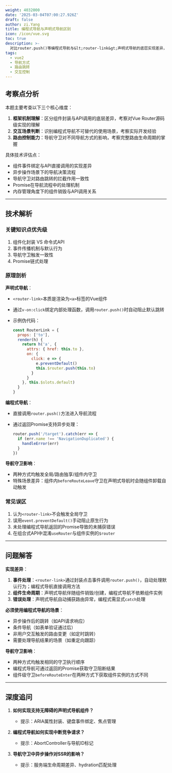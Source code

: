 ```yaml
---
weight: 4032000
date: '2025-03-04T07:00:27.926Z'
draft: false
author: zi.Yang
title: 编程式导航与声明式导航区别
icon: /icon/vue.svg
toc: true
description: >-
  对比router.push()等编程式导航与&lt;router-link&gt;声明式导航的底层实现差异，说明在哪些交互场景下必须使用编程式导航，并列举导航守卫对两种方式的影响。
tags:
  - vue2
  - 导航方式
  - 路由跳转
  - 交互控制
---
```


## 考察点分析

本题主要考查以下三个核心维度：

1. **框架机制理解**：区分组件封装与API调用的底层差异，考察对Vue Router源码级实现的理解
2. **交互场景判断**：识别编程式导航不可替代的使用场景，考察实际开发经验
3. **路由控制能力**：导航守卫对不同导航方式的影响，考察完整路由生命周期的掌握

具体技术评估点：

- 组件事件绑定与API直接调用的实现差异
- 异步操作场景下的导航决策流程
- 导航守卫对路由跳转的拦截作用一致性
- Promise在导航流程中的处理机制
- 内存管理角度下的组件销毁与API调用关系

---

## 技术解析

### 关键知识点优先级

1. 组件化封装 VS 命令式API
2. 事件传播机制与默认行为
3. 导航守卫触发一致性
4. Promise链式处理

### 原理剖析

**声明式导航**：

- `<router-link>`本质是渲染为`<a>`标签的Vue组件
- 通过`v-on:click`绑定内部处理函数，调用`router.push()`时自动阻止默认跳转
- 示例伪代码：

  ```javascript
  const RouterLink = {
    props: ['to'],
    render(h) {
      return h('a', {
        attrs: { href: this.to },
        on: {
          click: e => {
            e.preventDefault()
            this.$router.push(this.to)
          }
        }
      }, this.$slots.default)
    }
  }
  ```

**编程式导航**：

- 直接调用`router.push()`方法进入导航流程
- 通过返回Promise支持异步处理：

  ```javascript
  router.push('/target').catch(err => {
    if (err.name !== 'NavigationDuplicated') {
      handleError(err)
    }
  })
  ```

**导航守卫影响**：

- 两种方式均触发全局/路由独享/组件内守卫
- 特殊场景差异：组件内`beforeRouteLeave`守卫在声明式导航时会随组件卸载自动触发

### 常见误区

1. 认为`<router-link>`不会触发全局守卫
2. 误用`event.preventDefault()`手动阻止原生行为
3. 未处理编程式导航返回的Promise导致的未捕获错误
4. 在组合式API中混淆`useRouter`与组件实例的`$router`

---

## 问题解答

**实现差异**：

1. **事件处理**：`<router-link>`通过封装点击事件调用`router.push()`，自动处理默认行为；编程式导航直接调用方法
2. **组件生命周期**：声明式导航伴随组件销毁/创建，编程式导航不依赖组件实例
3. **错误处理**：声明式导航自动捕获路由异常，编程式需显式`catch`处理

**必须使用编程式导航的场景**：

- 异步操作后的跳转（如API请求响应）
- 条件导航（如表单验证通过后）
- 非用户交互触发的路由变更（如定时跳转）
- 需要处理导航结果的场景（如重定向跟踪）

**导航守卫影响**：

- 两种方式均触发相同的守卫执行顺序
- 编程式导航可通过返回的Promise获取守卫阻断结果
- 组件级守卫`beforeRouteEnter`在两种方式下获取组件实例的方式不同

---

## 深度追问

1. **如何实现支持无障碍的声明式导航组件？**
   - 提示：ARIA属性封装、键盘事件绑定、焦点管理

2. **编程式导航如何实现中断竞争请求？**
   - 提示：AbortController与导航ID标记

3. **导航守卫中异步操作对SSR的影响？**
   - 提示：服务端生命周期差异、hydration匹配处理
